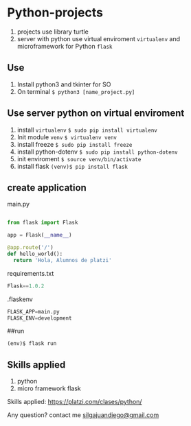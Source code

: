 # Python-projects
1. projects use library turtle
2. server with python use virtual enviroment `virtualenv` and  microframework for Python `flask`


## Use
1. Install python3 and tkinter for SO
2. On terminal `$ python3 [name_project.py]`
## Use server python on virtual enviroment
1. install `virtualenv` `$ sudo pip install virtualenv`
2. Init module `venv` `$ virtualenv venv`
3. install freeze `$ sudo pip install freeze`
4. install python-dotenv `$ sudo pip install python-dotenv`
4. init enviroment `$ source venv/bin/activate`
5. install flask `(venv)$ pip install flask`

## create application

main.py

```python

from flask import Flask

app = Flask(__name__)

@app.route('/')
def hello_world():
  return 'Hola, Alumnos de platzi'

```
requirements.txt

```python
Flask==1.0.2

```

.flaskenv

```python
FLASK_APP=main.py
FLASK_ENV=development

```

##run

`(env)$ flask run`

## Skills applied
1. python
2. micro framework flask

Skills applied: https://platzi.com/clases/python/

Any question? contact me silgajuandiego@gmail.com